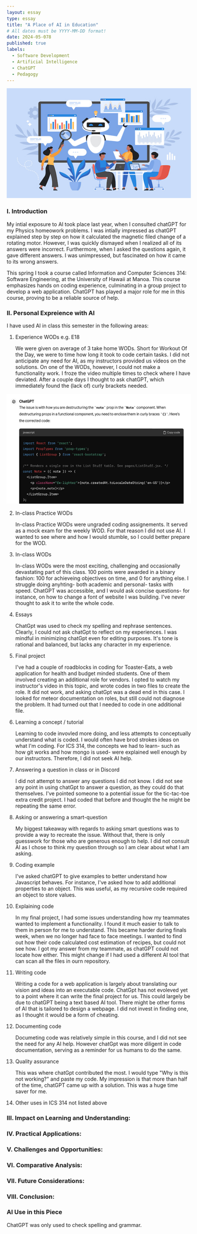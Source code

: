 ```yaml
---
layout: essay
type: essay
title: "A Place of AI in Education"
# All dates must be YYYY-MM-DD format!
date: 2024-05-078
published: true
labels:
  - Software Development
  - Artificial Intelligence
  - ChatGPT
  - Pedagogy
---
```

<img width="700px" height ="300px" class="rounded float-start pe-4" src="AITeacher.jpeg">





### I. Introduction 
 
My intial exposure to AI took place last year, when I consulted chatGPT for my Physics homeowork problems. I was intially impressed as chatGPT explained step by step on how it calculated the magnetic filed change of a rotating motor. However, I was quickly dismayed when I realized all of its answers were incorrect. Furthermore, when I asked the questions again, it gave different answers. I was unimpressed, but fascinated on how it came to its wrong answers. 

This spring I took a course called Information and Computer Sciences 314: Software Engineering, at the University of Hawaii at Manoa. This course emphasizes hands on coding experience, culminating in a group project to develop a web application. ChatGPT has played a major role for me in this course, proving to be a reliable source of help. 


### II. Personal Expreience with AI 
I have used AI in class this semester in the following areas:

1. Experience WODs e.g. E18
   
   We were given on average of 3 take home WODs. Short for Workout Of the Day, we were to time how long it took to code certain tasks. I did not anticipate any need for AI, as my instructors provided us videos on the solutions. On one of the WODs, however, I could not make a functionality work. I froze the video multiple times to check where I have deviated. After a couple days I thought to ask chatGPT, which immediately found the (lack of) curly brackets needed. 

<img width="700px" height ="300px" class="rounded float-start pe-4" src="ChatGptHelp1.jpg">

2. In-class Practice WODs
   
    In-class Practice WODs were ungraded coding assignements. It served as a mock exam for the weekly WOD. For that reason I did not use AI. I wanted to see where and how I would stumble, so I could better prepare for the WOD.
   
3. In-class WODs
   
    In-class WODs were the most exciting, challenging and occasionally devastating part of this class. 100 points were awarded in a binary fashion: 100 for achieveing objectives on time, and 0 for anything else. I struggle doing anyhting- both academic and personal- tasks with speed. ChatGPT was accessible, and I would ask concise questions- for instance, on how to change a font of website I was building. I've never thought to ask it to write the whole code. 

4. Essays
     
    ChatGpt was used to check my spelling and rephrase sentences. Clearly, I could not ask chatGpt to reflect on my experiences. I was mindful in minimizing chatGpt even for editing purposes. It's tone is rational and balanced, but lacks any character in my experience.

5. Final project
   
     I've had a couple of roadblocks in coding for Toaster-Eats, a web application for health and budget minded students. One of them involved creating an additional role for vendors. I opted to watch my instructor's video in  this topic, and wrote codes in two files to create the role. It did not work, and asking chatGpt was a dead end in this case. I looked for meteor documentation on  roles, but still could not diagnose the problem. It had turned out that I needed to code in one additional file.
   
6. Learning a concept / tutorial
   
      Learning to code invovled more doing, and less attempts to conceptually understand what is coded. I would often have brod strokes ideas on what I'm coding. For ICS 314, the concepts we had to learn- such as how git works and how mongo is used- were explained well enough by our instructors. Therefore, I did not seek AI help.
   
7. Answering a question in class or in Discord
   
      I did not attempt to answer any questions I did not know. I did not see any point in using chatGpt to answer a question, as they could do that themselves. I've pointed someone to a potential issue for the tic-tac-toe extra credit project. I had coded that before and thought the he might be repeating the same error.
   
8. Asking or answering a smart-question
   
      My biggest takeaway with regards to asking smart questions was to provide a way to recreate the issue. Without that, there is only guesswork for those who are generous enough to help. I did not consult AI as I chose to think my question through so I am clear about what I am asking.
   
9. Coding example
    
      I've asked chatGPT to give examples to better understand how Javascript behaves. For instance, I've asked how to add additional properties to an object. This was useful, as my recursive code required an object to store values.
   
10. Explaining code
    
      In my final project, I had some issues understanding how my teammates wanted to implement a functionality. I found it much easier to talk to them in person for me to understand. This became harder during finals week, when we no longer had face to face meetings. I wanted to find out how their code calculated cost estimation of recipes, but could not see how. I got my answer from my teammate, as chatGPT could not locate how either. This might change if I had used a different AI tool that can scan all the files in ourn repository.
    
11. Writing code
    
      Writing a code for a web application is largely about translating our vision and ideas into an executable code. ChatGpt has not evoleved yet to a point where it can write the final project for us. This could largely be due to chatGPT being a text based AI tool. There might be other forms of AI that is tailored to design a webpage. I did not invest in finding one, as I thought it would be a form of cheating.
    
12. Documenting code
    
      Documeting code was relatively simple in this course, and I did not see the need for any AI help. However chatGpt was more diligent in code documentation, serving as a reminder for us humans to do the same.
    
13. Quality assurance
    
    This was where chatGpt contributed the most. I would type "Why is this not working?" and paste my code. My impression is that more than half of the time, chatGPT came up with a solution. This was a huge time saver for me. 

14. Other uses in ICS 314 not listed above
      

### III. Impact on Learning and Understanding:


### IV. Practical Applications:


### V. Challenges and Opportunities:


### VI. Comparative Analysis:


### VII. Future Considerations:


### VIII. Conclusion:


### AI Use in this Piece

ChatGPT was only used to check spelling and grammar. 
